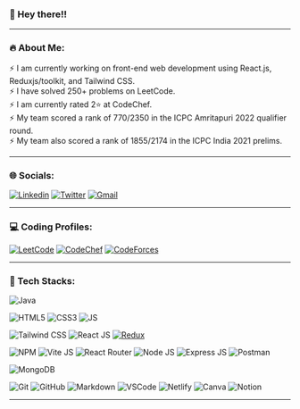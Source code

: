 ### 👋 Hey there!!

<hr>

### 🔥 About Me:
⚡ I am currently working on front-end web development using React.js, Reduxjs/toolkit, and Tailwind CSS. <br>⚡ I have solved 250+ problems on LeetCode.<br>⚡ I am currently rated 2⭐️ at CodeChef.<br>⚡ My team scored a rank of 770/2350 in the ICPC Amritapuri 2022 qualifier round. <br>⚡ My team also scored a rank of 1855/2174 in the ICPC India 2021 prelims.<br>
<!-- ⚡ [Download Resume](https://github.com/PriyankarSarkar) -->

<hr>

### 🌐 Socials:
[![Linkedin](https://img.shields.io/badge/LinkedIn-0077B5?style=for-the-badge&logo=linkedin&logoColor=white)](https://linkedin.com/in/priyankar-sarkar)
[![Twitter](https://img.shields.io/badge/Twitter-1DA1F2?style=for-the-badge&logo=twitter&logoColor=white)](https://twitter.com/Priyankar_twits) 
[![Gmail](https://img.shields.io/badge/Gmail-D14836?style=for-the-badge&logo=gmail&logoColor=white)](https://mail.google.com/mail/u/0/?fs=1&tf=cm&to=priyankarsarkar2020@gmail.com)

<hr>

### 💻 Coding Profiles:
[![LeetCode](https://img.shields.io/badge/LeetCode-FFA116?style=for-the-badge&logo=LeetCode&logoColor=black)](https://leetcode.com/priyankar-sarkar/)
[![CodeChef](https://img.shields.io/badge/CodeChef-5B4638?style=for-the-badge&logo=CodeChef&logoColor=white)](https://www.codechef.com/users/priyankar_123)
[![CodeForces](https://img.shields.io/badge/Codeforces-1F8ACB?style=for-the-badge&logo=Codeforces&logoColor=black)](https://codeforces.com/profile/priyankar_123)

<hr>

### 🤖 Tech Stacks:

![Java](https://img.shields.io/badge/java-F89820?style=for-the-badge&logo=CoffeeScript&logoColor=white)

![HTML5](https://img.shields.io/badge/HTML5-E34F26?style=for-the-badge&logo=HTML5&logoColor=white)
![CSS3](https://img.shields.io/badge/CSS3-1572B6?style=for-the-badge&logo=CSS3&logoColor=white)
![JS](https://img.shields.io/badge/JavaScript-F7DF1E?style=for-the-badge&logo=JavaScript&logoColor=black)

![Tailwind CSS](https://img.shields.io/badge/Tailwind%20CSS-06B6D4?style=for-the-badge&logo=tailwindcss&logoColor=black)
![React JS](https://img.shields.io/badge/React.js-61DAFB?style=for-the-badge&logo=React&logoColor=black)
[![Redux](https://img.shields.io/badge/Redux-764ABC?style=for-the-badge&logo=redux&logoColor=white)](#)

![NPM](https://img.shields.io/badge/NPM-%23000000.svg?style=for-the-badge&logo=npm&logoColor=white)
![Vite JS](https://img.shields.io/badge/Vite.js-646CFF?style=for-the-badge&logo=Vite&logoColor=white)
![React Router](https://img.shields.io/badge/React_Router-CA4245?style=for-the-badge&logo=react-router&logoColor=white)
![Node JS](https://img.shields.io/badge/Node.js-339933?style=for-the-badge&logo=Node.js&logoColor=white)
![Express JS](https://img.shields.io/badge/Express.js-000000?style=for-the-badge&logo=express&logoColor=white)
![Postman](https://img.shields.io/badge/Postman-FF6C37?style=for-the-badge&logo=postman&logoColor=white)

![MongoDB](https://img.shields.io/badge/MongoDB-4EA94B?style=for-the-badge&logo=mongodb&logoColor=black)

![Git](https://img.shields.io/badge/Git-F05032?style=for-the-badge&logo=git&logoColor=white)
![GitHub](https://img.shields.io/badge/GitHub-181717?style=for-the-badge&logo=Github&logoColor=white)
![Markdown](https://img.shields.io/badge/markdown-%23000000.svg?style=for-the-badge&logo=markdown&logoColor=white)
![VSCode](https://img.shields.io/badge/Visual_Studio_Code-007ACC?style=for-the-badge&logo=visual%20studio%20code&logoColor=white)
![Netlify](https://img.shields.io/badge/netlify-%23000000.svg?style=for-the-badge&logo=netlify&logoColor=#00C7B7)
![Canva](https://img.shields.io/badge/Canva-%2300C4CC.svg?style=for-the-badge&logo=Canva&logoColor=white)
![Notion](https://img.shields.io/badge/Notion-%23000000.svg?style=for-the-badge&logo=notion&logoColor=white)

<hr>

<!-- ### 📊 GitHub Stats: -->
<!-- ![](https://github-readme-stats.vercel.app/api?username=PriyankarSarkar&theme=radical&hide_border=false&include_all_commits=true&count_private=true) -->

<!-- ![Snake animation](https://github.com/PriyankarSarkar/PriyankarSarkar/blob/output/github-contribution-grid-snake.svg) -->
